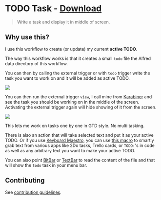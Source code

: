 # TODO Task - [Download](https://github.com/nikitavoloboev/small-workflows/blob/master/todo-task/TODO%20Task.alfredworkflow?raw=true)
> Write a task and display it in middle of screen.

## Why use this?
I use this workflow to create (or update) my current **active TODO**.

The way this workflow works is that it creates a small `todo` file the Alfred data directory of this workflow.

You can then by calling the external trigger or with `todo` trigger write the task you want to work on and it will be added as active TODO.

![](https://i.imgur.com/sgJ1xEN.png)

You can then run the external trigger `view`, I call mine from [Karabiner](https://wiki.nikitavoloboev.xyz/macOS/apps/karabiner/karabiner.html) and see the task you should be working on in the middle of the screen. Activating the external trigger again will hide showing of it from the screen.

![](https://i.imgur.com/ng1MLHR.png)

This lets me work on tasks one by one in GTD style. No multi tasking.

There is also an action that will take selected text and put it as your active TODO. Or if you use [Keyboard Maestro](https://www.keyboardmaestro.com/main/), you can use [this macro](https://www.dropbox.com/s/fk7hwt26to1exwf/Add%20selected%20text%20as%20todo.kmmacros?dl=1) to smartly grab text from various apps like 2Do tasks, Trello cards, or `TODO:`'s in code as well as any arbitrary text you want to make your active TODO.

You can also point [BitBar](https://github.com/matryer/bitbar) or [TextBar](http://richsomerfield.com/apps/textbar/) to read the content of the file and that will show the `todo` task in your menu bar.

## Contributing
See [contribution guidelines](../CONTRIBUTING.md#readme).
